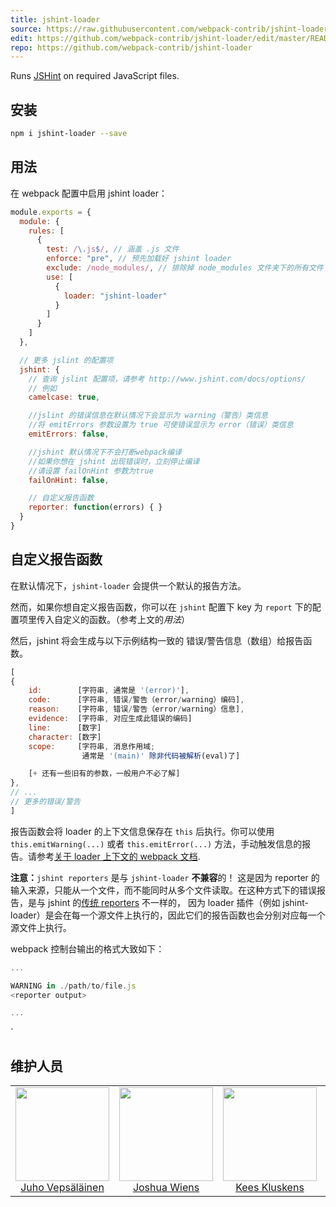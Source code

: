 ```yaml
---
title: jshint-loader
source: https://raw.githubusercontent.com/webpack-contrib/jshint-loader/master/README.md
edit: https://github.com/webpack-contrib/jshint-loader/edit/master/README.md
repo: https://github.com/webpack-contrib/jshint-loader
---
```

Runs <a href="http://jshint.com/">JSHint</a> on required JavaScript files.

## 安装

```bash
npm i jshint-loader --save
```

## 用法

在 webpack 配置中启用 jshint loader：

``` javascript
module.exports = {
  module: {
    rules: [
      {
        test: /\.js$/, // 涵盖 .js 文件
        enforce: "pre", // 预先加载好 jshint loader
        exclude: /node_modules/, // 排除掉 node_modules 文件夹下的所有文件
        use: [
          {
            loader: "jshint-loader"
          }
        ]
      }
    ]
  },

  // 更多 jslint 的配置项
  jshint: {
    // 查询 jslint 配置项，请参考 http://www.jshint.com/docs/options/
    // 例如
    camelcase: true,

    //jslint 的错误信息在默认情况下会显示为 warning（警告）类信息
    //将 emitErrors 参数设置为 true 可使错误显示为 error（错误）类信息
    emitErrors: false,

    //jshint 默认情况下不会打断webpack编译
    //如果你想在 jshint 出现错误时，立刻停止编译
    //请设置 failOnHint 参数为true
    failOnHint: false,

    // 自定义报告函数
    reporter: function(errors) { }
  }
}
```

## 自定义报告函数

在默认情况下，`jshint-loader` 会提供一个默认的报告方法。

然而，如果你想自定义报告函数，你可以在 `jshint` 配置下 key 为 `report` 下的配置项里传入自定义的函数。（参考上文的*用法*）

然后，jshint 将会生成与以下示例结构一致的
错误/警告信息（数组）给报告函数。
```js
[
{
    id:        [字符串, 通常是 '(error)'],
    code:      [字符串, 错误/警告（error/warning）编码],
    reason:    [字符串, 错误/警告（error/warning）信息],
    evidence:  [字符串, 对应生成此错误的编码]
    line:      [数字]
    character: [数字]
    scope:     [字符串, 消息作用域;
                通常是 '(main)' 除非代码被解析(eval)了]

    [+ 还有一些旧有的参数，一般用户不必了解]
},
// ...
// 更多的错误/警告
]
```

报告函数会将 loader 的上下文信息保存在 `this` 后执行。你可以使用 `this.emitWarning(...)` 或者 `this.emitError(...)` 方法，手动触发信息的报告。请参考[关于 loader 上下文的 webpack 文档](https://webpack.js.org/api/loaders/#the-loader-context).

**注意：**`jshint reporters` 是与 `jshint-loader` **不兼容**的！
这是因为 reporter 的输入来源，只能从一个文件，而不能同时从多个文件读取。在这种方式下的错误报告，是与 jshint 的[传统 reporters](http://www.jshint.com/docs/reporters/)  不一样的，
因为 loader 插件（例如 jshint-loader）是会在每一个源文件上执行的，因此它们的报告函数也会分别对应每一个源文件上执行。

webpack 控制台输出的格式大致如下：
```js
...

WARNING in ./path/to/file.js
<reporter output>

...
```
`

## 维护人员

<table>
  <tbody>
    <tr>
      <td align="center">
        <img width="150" height="150"
        src="https://avatars3.githubusercontent.com/u/166921?v=3&s=150">
        </br>
        <a href="https://github.com/bebraw">Juho Vepsäläinen</a>
      </td>
      <td align="center">
        <img width="150" height="150"
        src="https://avatars2.githubusercontent.com/u/8420490?v=3&s=150">
        </br>
        <a href="https://github.com/d3viant0ne">Joshua Wiens</a>
      </td>
      <td align="center">
        <img width="150" height="150"
        src="https://avatars3.githubusercontent.com/u/533616?v=3&s=150">
        </br>
        <a href="https://github.com/SpaceK33z">Kees Kluskens</a>
      </td>
      <td align="center">
        <img width="150" height="150"
        src="https://avatars3.githubusercontent.com/u/3408176?v=3&s=150">
        </br>
        <a href="https://github.com/TheLarkInn">Sean Larkin</a>
      </td>
    </tr>
  <tbody>
</table>


[npm]: https://img.shields.io/npm/v/jshint-loader.svg
[npm-url]: https://npmjs.com/package/jshint-loader

[deps]: https://david-dm.org/webpack-contrib/jshint-loader.svg
[deps-url]: https://david-dm.org/webpack-contrib/jshint-loader

[chat]: https://img.shields.io/badge/gitter-webpack%2Fwebpack-brightgreen.svg
[chat-url]: https://gitter.im/webpack/webpack

[test]: http://img.shields.io/travis/webpack-contrib/jshint-loader.svg
[test-url]: https://travis-ci.org/webpack-contrib/jshint-loader
